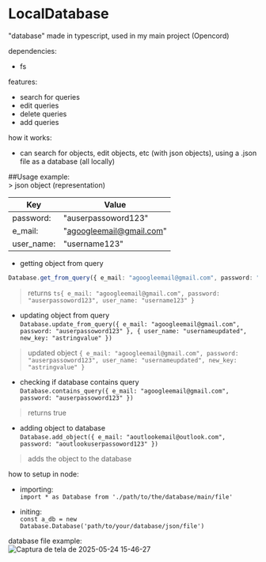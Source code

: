 # LocalDatabase
"database" made in typescript, used in my main project (Opencord)<br>

dependencies:
- fs

features:
- search for queries
- edit queries
- delete queries
- add queries

how it works:
- can search for objects, edit objects, etc (with json objects), using a .json file as a database (all locally)

<p>
##Usage example:<br>
> json object (representation)<br>

| Key  | Value |
| ------------- | ------------- |
| password:  | "auserpassoword123"  |
| e_mail:  | "agoogleemail@gmail.com"  |
| user_name:  | "username123"  |

- getting object from query<br>
```ts
Database.get_from_query({ e_mail: "agoogleemail@gmail.com", password: "auserpassoword123" })
```
> returns ```ts{ e_mail: "agoogleemail@gmail.com", password: "auserpassoword123", user_name: "username123" }```

- updating object from query<br>
`Database.update_from_query({ e_mail: "agoogleemail@gmail.com", password: "auserpassoword123" }, { user_name: "usernameupdated", new_key: "astringvalue" })`<br>
> updated object `{ e_mail: "agoogleemail@gmail.com", password: "auserpassoword123", user_name: "usernameupdated", new_key: "astringvalue" }`<br>

- checking if database contains query<br>
`Database.contains_query({ e_mail: "agoogleemail@gmail.com", password: "auserpassoword123" })`<br>
> returns true<br>

- adding object to database<br>
`Database.add_object({ e_mail: "aoutlookemail@outlook.com", password: "aoutlookuserpassoword123" })`<br>
> adds the object to the database

how to setup in node:<br>
- importing:<br>
`import * as Database from './path/to/the/database/main/file'`<br>

- initing:<br>
`const a_db = new Database.Database('path/to/your/database/json/file')`<br>
</p>


database file example:<br>
![Captura de tela de 2025-05-24 15-46-27](https://github.com/user-attachments/assets/55c6dbc1-3cc4-40f9-84b1-c5ddffdb3f77)



